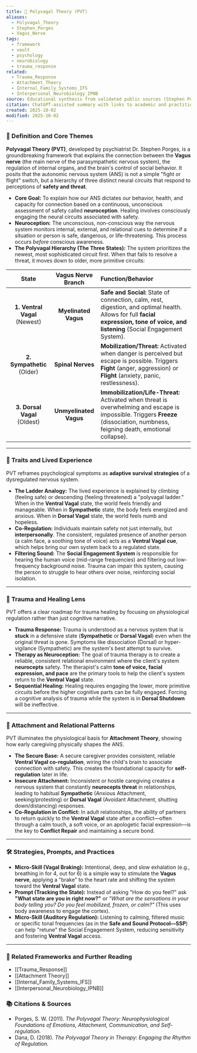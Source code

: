 ```yaml
---
title: 🐻 Polyvagal Theory (PVT)
aliases:
  - Polyvagal_Theory
  - Stephen_Porges
  - Vagus_Nerve
tags:
  - framework
  - vault
  - psychology
  - neurobiology
  - trauma_response
related:
  - Trauma_Response
  - Attachment_Theory
  - Internal_Family_Systems_IFS
  - Interpersonal_Neurobiology_IPNB
source: Educational synthesis from validated public sources (Stephen Porges's model)
citation: ChatGPT-assisted summary with links to academic and practitioner materials
created: 2025-10-02
modified: 2025-10-02
---
```


<!-- @format -->

### 🧠 Definition and Core Themes

**Polyvagal Theory (PVT)**, developed by psychiatrist Dr. Stephen Porges, is a groundbreaking framework that explains the connection between the **Vagus nerve** (the main nerve of the parasympathetic nervous system), the regulation of internal organs, and the brain's control of social behavior. It posits that the autonomic nervous system (ANS) is not a simple "fight or flight" switch, but a hierarchy of three distinct neural circuits that respond to perceptions of **safety and threat**.

- **Core Goal:** To explain how our ANS dictates our behavior, health, and capacity for connection based on a continuous, unconscious assessment of safety called **neuroception**. Healing involves consciously engaging the neural circuits associated with safety.
- **Neuroception:** The unconscious, non-conscious way the nervous system monitors internal, external, and relational cues to determine if a situation or person is safe, dangerous, or life-threatening. This process occurs _before_ conscious awareness.
- **The Polyvagal Hierarchy (The Three States):** The system prioritizes the newest, most sophisticated circuit first. When that fails to resolve a threat, it moves down to older, more primitive circuits:

|             State             |   Vagus Nerve Branch   | Function/Behavior                                                                                                                                                                    |
| :---------------------------: | :--------------------: | :----------------------------------------------------------------------------------------------------------------------------------------------------------------------------------- |
| **1. Ventral Vagal** (Newest) |  **Myelinated Vagus**  | **Safe and Social:** State of connection, calm, rest, digestion, and optimal health. Allows for full **facial expression, tone of voice, and listening** (Social Engagement System). |
|  **2. Sympathetic** (Older)   |   **Spinal Nerves**    | **Mobilization/Threat:** Activated when danger is perceived but escape is possible. Triggers **Fight** (anger, aggression) or **Flight** (anxiety, panic, restlessness).             |
| **3. Dorsal Vagal** (Oldest)  | **Unmyelinated Vagus** | **Immobilization/Life-Threat:** Activated when threat is overwhelming and escape is impossible. Triggers **Freeze** (dissociation, numbness, feigning death, emotional collapse).    |

---

### 🌿 Traits and Lived Experience

PVT reframes psychological symptoms as **adaptive survival strategies** of a dysregulated nervous system.

- **The Ladder Analogy:** The lived experience is explained by climbing (feeling safe) or descending (feeling threatened) a "polyvagal ladder." When in the **Ventral Vagal** state, the world feels friendly and manageable. When in **Sympathetic** state, the body feels energized and anxious. When in **Dorsal Vagal** state, the world feels numb and hopeless.
- **Co-Regulation:** Individuals maintain safety not just internally, but **interpersonally**. The consistent, regulated presence of another person (a calm face, a soothing tone of voice) acts as a **Ventral Vagal cue**, which helps bring our own system back to a regulated state.
- **Filtering Sound:** The **Social Engagement System** is responsible for hearing the human voice (mid-range frequencies) and filtering out low-frequency background noise. Trauma can impair this system, causing the person to struggle to hear others over noise, reinforcing social isolation.

---

### 🧠 Trauma and Healing Lens

PVT offers a clear roadmap for trauma healing by focusing on physiological regulation rather than just cognitive narrative.

- **Trauma Response:** Trauma is understood as a nervous system that is **stuck** in a defensive state (**Sympathetic** or **Dorsal Vagal**) even when the original threat is gone. Symptoms like dissociation (Dorsal) or hyper-vigilance (Sympathetic) are the system's best attempt to survive.
- **Therapy as Neuroception:** The goal of trauma therapy is to create a reliable, consistent relational environment where the client's system **neurocepts** safety. The therapist's calm **tone of voice, facial expression, and pace** are the primary tools to help the client's system return to the **Ventral Vagal** state.
- **Sequential Healing:** Healing requires engaging the lower, more primitive circuits before the higher cognitive parts can be fully engaged. Forcing a cognitive analysis of trauma while the system is in **Dorsal Shutdown** will be ineffective.

---

### 💞 Attachment and Relational Patterns

PVT illuminates the physiological basis for **Attachment Theory**, showing how early caregiving physically shapes the ANS.

- **The Secure Base:** A secure caregiver provides consistent, reliable **Ventral Vagal co-regulation**, wiring the child's brain to associate connection with safety. This creates the foundational capacity for **self-regulation** later in life.
- **Insecure Attachment:** Inconsistent or hostile caregiving creates a nervous system that constantly **neurocepts threat** in relationships, leading to habitual **Sympathetic** (Anxious Attachment, seeking/protesting) or **Dorsal Vagal** (Avoidant Attachment, shutting down/distancing) responses.
- **Co-Regulation in Conflict:** In adult relationships, the ability of partners to return quickly to the **Ventral Vagal** state after a conflict—often through a calm touch, a soft voice, or an apologetic facial expression—is the key to **Conflict Repair** and maintaining a secure bond.

---

### 🛠️ Strategies, Prompts, and Practices

- **Micro-Skill (Vagal Braking):** Intentional, deep, and slow exhalation (e.g., breathing in for 4, out for 6) is a simple way to stimulate the **Vagus nerve**, applying a "brake" to the heart rate and shifting the system toward the **Ventral Vagal** state.
- **Prompt (Tracking the State):** Instead of asking "How do you feel?" ask **"What state are you in right now?"** or _"What are the sensations in your body telling you? Do you feel mobilized, frozen, or calm?"_ (This uses body awareness to engage the cortex).
- **Micro-Skill (Auditory Regulation):** Listening to calming, filtered music or specific tonal frequencies (as in the **Safe and Sound Protocol—SSP**) can help "retune" the Social Engagement System, reducing sensitivity and fostering **Ventral Vagal** access.

---

### 🔗 Related Frameworks and Further Reading

- [[Trauma_Response]]
- [[Attachment Theory]]
- [[Internal_Family_Systems_IFS]]
- [[Interpersonal_Neurobiology_IPNB]]

### 📚 Citations & Sources

- Porges, S. W. (2011). _The Polyvagal Theory: Neurophysiological Foundations of Emotions, Attachment, Communication, and Self-regulation._
- Dana, D. (2018). _The Polyvagal Theory in Therapy: Engaging the Rhythm of Regulation._

